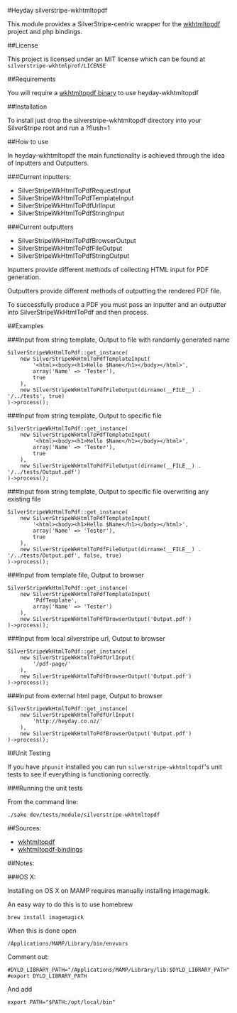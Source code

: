 #Heyday silverstripe-wkhtmltopdf

This module provides a SilverStripe-centric wrapper for the [wkhtmltopdf](http://code.google.com/p/wkhtmltopdf/) project and php bindings.

##License

This project is licensed under an MIT license which can be found at `silverstripe-wkhtmlprof/LICENSE`

##Requirements

You will require a [wkhtmltopdf binary](http://code.google.com/p/wkhtmltopdf/downloads/list) to use heyday-wkhtmltopdf

##Installation

To install just drop the silverstripe-wkhtmltopdf directory into your SilverStripe root and run a ?flush=1

##How to use

In heyday-wkhtmltopdf the main functionality is achieved through the idea of Inputters and Outputters. 

###Current inputters:

- SilverStripeWkHtmlToPdfRequestInput
- SilverStripeWkHtmlToPdfTemplateInput
- SilverStripeWkHtmlToPdfUrlInput
- SilverStripeWkHtmlToPdfStringInput

###Current outputters

- SilverStripeWkHtmlToPdfBrowserOutput
- SilverStripeWkHtmlToPdfFileOutput
- SilverStripeWkHtmlToPdfStringOutput

Inputters provide different methods of collecting HTML input for PDF generation.

Outputters provide different methods of outputting the rendered PDF file.

To successfully produce a PDF you must pass an inputter and an outputter into SilverStripeWkHtmlToPdf and then process.

##Examples

###Input from string template, Output to file with randomly generated name

	SilverStripeWkHtmlToPdf::get_instance(
		new SilverStripeWkHtmlToPdfTemplateInput(
			'<html><body><h1>Hello $Name</h1></body></html>',
			array('Name' => 'Tester'),
			true
		),
		new SilverStripeWkHtmlToPdfFileOutput(dirname(__FILE__) . '/../tests', true) 
	)->process();

###Input from string template, Output to specific file

	SilverStripeWkHtmlToPdf::get_instance(
		new SilverStripeWkHtmlToPdfTemplateInput(
			'<html><body><h1>Hello $Name</h1></body></html>',
			array('Name' => 'Tester'),
			true
		),
		new SilverStripeWkHtmlToPdfFileOutput(dirname(__FILE__) . '/../tests/Output.pdf') 
	)->process();

###Input from string template, Output to specific file overwriting any existing file

	SilverStripeWkHtmlToPdf::get_instance(
		new SilverStripeWkHtmlToPdfTemplateInput(
			'<html><body><h1>Hello $Name</h1></body></html>',
			array('Name' => 'Tester'),
			true
		),
		new SilverStripeWkHtmlToPdfFileOutput(dirname(__FILE__) . '/../tests/Output.pdf', false, true) 
	)->process();

###Input from template file, Output to browser

	SilverStripeWkHtmlToPdf::get_instance(
		new SilverStripeWkHtmlToPdfTemplateInput(
			'PdfTemplate',
			array('Name' => 'Tester')
		),
		new SilverStripeWkHtmlToPdfBrowserOutput('Output.pdf')
	)->process();

###Input from local silverstripe url, Output to browser

	SilverStripeWkHtmlToPdf::get_instance(
		new SilverStripeWkHtmlToPdfUrlInput(
			'/pdf-page/'
		),
		new SilverStripeWkHtmlToPdfBrowserOutput('Output.pdf')
	)->process();

###Input from external html page, Output to browser

	SilverStripeWkHtmlToPdf::get_instance(
		new SilverStripeWkHtmlToPdfUrlInput(
			'http://heyday.co.nz/'
		),
		new SilverStripeWkHtmlToPdfBrowserOutput('Output.pdf')
	)->process();

##Unit Testing

If you have `phpunit` installed you can run `silverstripe-wkhtmltopdf`'s unit tests to see if everything is functioning correctly.

###Running the unit tests

From the command line:
	
	./sake dev/tests/module/silverstripe-wkhtmltopdf

##Sources:

- [wkhtmltopdf](https://github.com/antialize/wkhtmltopdf)
- [wkhtmltopdf-bindings](https://github.com/antialize/wkhtmltopdf-bindings)

##Notes:

###OS X:

Installing on OS X on MAMP requires manually installing imagemagik.

An easy way to do this is to use homebrew

	brew install imagemagick

When this is done open

	/Applications/MAMP/Library/bin/envvars


Comment out:

	#DYLD_LIBRARY_PATH="/Applications/MAMP/Library/lib:$DYLD_LIBRARY_PATH"
	#export DYLD_LIBRARY_PATH

And add

	export PATH="$PATH:/opt/local/bin"

